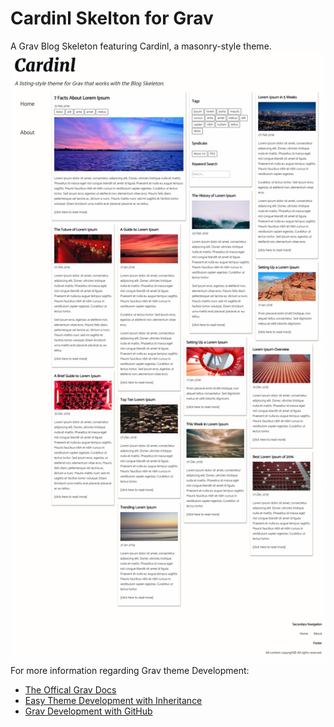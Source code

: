 # Cardinl Skelton for Grav
A Grav Blog Skeleton featuring Cardinl, a masonry-style theme.
![screenshot](screenshot.jpg?raw=true "Cardinl")
For more information regarding Grav theme Development:
* [The Offical Grav Docs](http://learn.getgrav.org/themes)
* [Easy Theme Development with Inheritance](https://getgrav.org/blog/theme-development-with-inheritance)
* [Grav Development with GitHub](https://getgrav.org/blog/developing-with-github-part-1)
